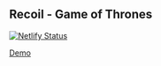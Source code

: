 ## Recoil - Game of Thrones

[![Netlify Status](https://api.netlify.com/api/v1/badges/fe9fe6a5-639e-436f-91b5-5f5ebcec7c7b/deploy-status)](https://app.netlify.com/sites/recoil-game-of-thrones/deploys)

[Demo](https://recoil-game-of-thrones.netlify.app/)
